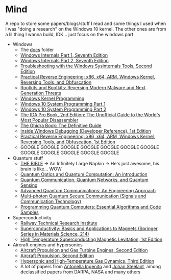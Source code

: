 # Mind
A repo to store some papers/blogs/stuff I read and some things I used when I was "doing a research" on the Windows 10 kernel. The other ones are from a lil thing I wanna build, IDK... just focus on the windows part

- Windows
  - The [docs](./docs/README.md) folder
  - [Windows Internals Part 1, Seventh Edition](https://www.amazon.es/Windows-Internals-Part-architecture-management-ebook/dp/B0711FDMRR)
  - [Windows Internals Part 2, Seventh Edition](https://www.amazon.es/Windows-Internals-Mark-Russinovich/dp/0135462401)
  - [Troubleshooting with the Windows Sysinternals Tools, Second Edition](https://www.amazon.com/Troubleshooting-Windows-Sysinternals-Tools-Russinovich-ebook/dp/B01MAU3YND)
  - [Practical Reverse Engineering: x86, x64, ARM, Windows Kernel, Reversing Tools, and Obfuscation](https://www.amazon.es/Practical-Reverse-Engineering-Reversing-Obfuscation-ebook/dp/B00IA22R2Y)
  - [Rootkits and Bootkits: Reversing Modern Malware and Next Generation Threats](https://www.amazon.es/Rootkits-Bootkits-Reversing-Malware-Generation/dp/1593277164)
  - [Windows Kernel Programming](https://www.amazon.com/Windows-Kernel-Programming-Pavel-Yosifovich-ebook/dp/B0BWWWG5ZV/?_encoding=UTF8&pd_rd_w=SyZMn&content-id=amzn1.sym.ed85217c-14c9-4aa0-b248-e47393e2ce12&pf_rd_p=ed85217c-14c9-4aa0-b248-e47393e2ce12&pf_rd_r=144-6711204-0334543&pd_rd_wg=ny0tj&pd_rd_r=bbf246c5-988b-4207-ae08-1bb11d488067&ref_=aufs_ap_sc_dsk)
  - [Windows 10 System Programming Part 1](https://www.amazon.com/Windows-10-System-Programming-Part/dp/B086Y6M7LH/?_encoding=UTF8&pd_rd_w=SyZMn&content-id=amzn1.sym.ed85217c-14c9-4aa0-b248-e47393e2ce12&pf_rd_p=ed85217c-14c9-4aa0-b248-e47393e2ce12&pf_rd_r=144-6711204-0334543&pd_rd_wg=ny0tj&pd_rd_r=bbf246c5-988b-4207-ae08-1bb11d488067&ref_=aufs_ap_sc_dsk)
  - [Windows 10 System Programming Part 2](https://www.amazon.com/Windows-10-System-Programming-Part/dp/B09GJKKBZP/?_encoding=UTF8&pd_rd_w=SyZMn&content-id=amzn1.sym.ed85217c-14c9-4aa0-b248-e47393e2ce12&pf_rd_p=ed85217c-14c9-4aa0-b248-e47393e2ce12&pf_rd_r=144-6711204-0334543&pd_rd_wg=ny0tj&pd_rd_r=bbf246c5-988b-4207-ae08-1bb11d488067&ref_=aufs_ap_sc_dsk)
  - [The IDA Pro Book, 2nd Edition: The Unofficial Guide to the World's Most Popular Disassembler](https://www.amazon.es/IDA-Pro-Book-Unofficial-Disassembler/dp/1593272898)
  - [The Ghidra Book: The Definitive Guide](https://www.amazon.es/Ghidra-Book-Definitive-Guide-English-ebook/dp/B0852N9Y4Q)
  - [Inside Windows Debugging (Developer Reference), 1st Edition](https://www.amazon.com/Inside-Windows-Debugging-Developer-Reference/dp/0735662789)
  - [Practical Reverse Engineering: x86, x64, ARM, Windows Kernel, Reversing Tools, and Obfuscation, 1st Edition](https://www.amazon.com/Practical-Reverse-Engineering-Reversing-Obfuscation/dp/1118787315)
  - GOOGLE GOOGLE GOOGLE GOOGLE GOOGLE GOOGLE GOOGLE GOOGLE GOOGLE GOOGLE GOOGLE GOOGLE
- Quantum stuff
  - [THE BIBLE](https://venhance.github.io/napkin/Napkin.pdf) -> An Infinitely Large Napkin -> He's just awesome, his brain is like... WOW
  - [Quantum Optics and Quantum Computation: An introduction](https://www.amazon.es/Quantum-Optics-Computation-introduction-ebooks/dp/0750327138)
  - [Quantum Communication, Quantum Networks, and Quantum Sensing](https://www.amazon.com/-/es/Ivan-B-Djordjevic/dp/012822942X)
  - [Advanced Quantum Communications: An Engineering Approach](https://www.amazon.com/Advanced-Quantum-Communications-Engineering-Approach/dp/1118002369)
  - [Multi-photon Quantum Secure Communication (Signals and Communication Technology)](https://www.amazon.es/Multi-photon-Quantum-Communication-Signals-Technology/dp/9811086176)
  - [Programming Quantum Computers: Essential Algorithms and Code Samples](https://www.amazon.es/Programming-Quantum-Computers-Essential-Algorithms/dp/1492039683)
- Superconductivity
  - [Railway Technical Research Institute](https://www.rtri.or.jp/eng/)
  - [Superconductivity: Basics and Applications to Magnets (Springer Series in Materials Science, 214)](https://www.amazon.com/Superconductivity-Applications-Magnets-Springer-Materials/dp/3319384872)
  - [High Temperature Superconducting Magnetic Levitation, 1st Edition](https://www.amazon.com/High-Temperature-Superconducting-Magnetic-Levitation/dp/3110538180)
- Aircraft engines and hypersonics
  - [Aircraft Propulsion and Gas Turbine Engines, Second Edition](https://www.amazon.com/Aircraft-Propulsion-Gas-Turbine-Engines/dp/1466595167)
  - [Aircraft Propulsion, Second Edition](https://www.amazon.com/Aircraft-Propulsion-Saeed-Farokhi/dp/1118806778)
  - [Hypersonic and High-Temperature Gas Dynamics, Third Edition](https://www.amazon.com/Hypersonic-High-Temperature-Dynamics-Aiaa-Education/dp/1624105149)
  - A lot of papers from [Antonella Ingenito](https://www.researchgate.net/profile/Antonella-Ingenito) and [Johan Steelant](https://www.researchgate.net/profile/Johan-Steelant), among declassified papers from DARPA, NASA and many others
